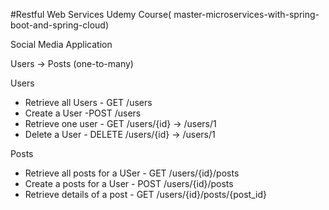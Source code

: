 #Restful Web Services 
   Udemy Course( master-microservices-with-spring-boot-and-spring-cloud)
   
   Social Media Application 
   
   Users -> Posts (one-to-many)
   
   Users
   
   - Retrieve all Users  - GET /users 
   - Create a User       -POST /users
   - Retrieve one user   - GET /users/{id} -> /users/1
   - Delete a User       - DELETE /users/{id} -> /users/1
   
   
   Posts
   - Retrieve all posts for a USer - GET /users/{id}/posts
   - Create a posts for a User - POST /users/{id}/posts
   - Retrieve details of a post - GET /users/{id}/posts/{post_id}
 
 
 